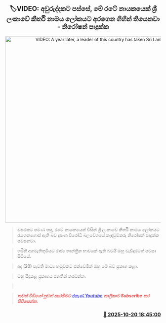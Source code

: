 <p align='center'><b><h2 align='center' title='VIDEO: A year later, a leader of this country has taken Sri Lanka's reputation to the world - Niroshan Padukka'>🏷VIDEO: අවුරුද්දකට පස්සේ, මේ ‍රටේ නායකයෙක් ශ්‍රී ලංකාවේ කීර්ති නාමය ලෝකයට අරගෙන ගිහින් තියෙනවා - නිරෝෂන් පාදුක්ක</h2></b></p>
<p align='center'><img src='https://helakuru.sgp1.cdn.digitaloceanspaces.com/esana/images/lib/niroshan-padukka-jk.jpg' width='600' alt='VIDEO: A year later, a leader of this country has taken Sri Lanka's reputation to the world - Niroshan Padukka'></p>

> වසරකට පමණ පසු, රටේ නායකයෙක් විසින් ශ්‍රී ලංකාවේ කීර්ති නාමය ලෝකයට රැගෙනගොස් ඇති බව දුෂණ විරෝධී බලවේගයේ කැඳවුම්කරු නිරෝෂන් පාදුක්ක පවසනවා.

> හරිනි අගමැතිතුමියට රාජ්‍ය තාන්ත්‍රික භාවයක් ඇති බවයි ඔහු වැඩිදුරටත් පවසා සිටියේ.

> අද (20) පැවති මාධ්‍ය හමුවකට එක්වෙමින් ඔහු මේ බව ප්‍රකාශ කළා.

> ඔහු සිදුකළ ප්‍රකාශය පහතින් නරඹන්න.

>  

> <span style='color:#e64d4d'><em><span><strong>තවත් වීඩියෝ පුවත් නැරඹීමට </strong></span></em></span><a href='https://youtube.com/@esanamedia?si=UZCWEZmqFcpzlvdV'><span style='color:#4d4de6'><em><span><strong><u>එසැණ Youtube</u></strong></span></em></span></a><span style='color:#e64d4d'><em><span><strong> නාලිකාව Subscribe කර පිවිසෙන්න.</strong></span></em></span>



<h3 align='right'><a href='https://www.helakuru.lk/esana/p/114620/'>📅 2025-10-20 18:45:00</a></h3>
